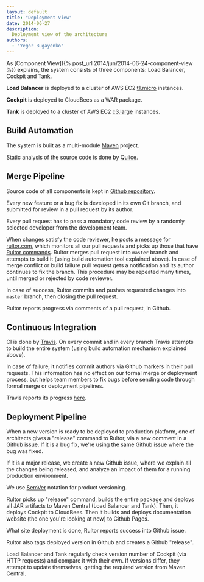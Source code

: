 ```yaml
---
layout: default
title: "Deployment View"
date: 2014-06-27
description:
  Deployment view of the architecture
authors:
  - "Yegor Bugayenko"
---
```


As [Component View]({% post_url 2014/jun/2014-06-24-component-view %})
explains, the system consists of three components:
Load Balancer, Cockpit and Tank.

**Load Balancer** is deployed to a cluster of AWS EC2
[t1.micro](http://aws.amazon.com/ec2/instance-types/)
instances.

**Cockpit** is deployed to CloudBees as a WAR package.

**Tank** is deployed to a cluster of AWS EC2
[c3.large](http://aws.amazon.com/ec2/instance-types/)
instances.

## Build Automation

The system is built as a multi-module
[Maven](http://maven.apache.org/) project.

Static analysis of the source code is done by
[Qulice](http://www.qulice.com).

## Merge Pipeline

Source code of all components is kept in
[Github repository](https://github.com/yegor256/thindeck).

Every new feature or a bug fix is developed in its own Git branch,
and submitted for review in a pull request by its author.

Every pull request has to pass a mandatory code review by a randomly
selected developer from the development team.

When changes satisfy the code reviewer, he posts a message for
[rultor.com](http://www.rultor.com), which monitors all our pull requests and
picks up those that have [Rultor commands](http://doc.rultor.com/commands.html).
Rultor merges pull request into `master` branch and attempts to build it (using build automation
tool explained above). In case of merge conflict or build failure
pull request gets a notification and its author continues to fix the branch.
This procedure may be repeated many times, until merged or rejected
by code reviewer.

In case of success, Rultor commits and pushes requested changes
into `master` branch, then closing the pull request.

Rultor reports progress via comments of a pull request, in Github.

## Continuous Integration

CI is done by [Travis](http://www.travis-ci.org).
On every commit and in every branch Travis attempts to build the entire
system (using build automation mechanism explained above).

In case of failure, it notifies commit authors via Github markers
in their pull requests. This information has no effect on
our formal merge or deployment process, but helps team members
to fix bugs before sending code through formal merge or
deployment pipelines.

Travis reports its progress [here](https://travis-ci.org/yegor256/thindeck).

## Deployment Pipeline

When a new version is ready to be deployed to production
platform, one of architects gives a "release" command to Rultor,
via a new comment in a Github issue. If it is a bug fix, we're using
the same Github issue where the bug was fixed.

If it is a major release, we create a new Github issue, where we explain
all the changes being released, and analyze an impact of them
for a running production environment.

We use [SemVer](http://www.semver.org) notation for product versioning.

Rultor picks up "release" command, builds the entire package and deploys
all JAR artifacts to Maven Central (Load Balancer and Tank). Then,
it deploys Cockpit to CloudBees. Then it builds and deploys
documentation website (the one you're looking at now) to Github Pages.

What site deployment is done, Rultor reports success into Github issue.

Rultor also tags deployed version in Github and creates a Github "release".

Load Balancer and Tank regularly check version number of Cockpit (via HTTP
requests) and compare it with their own. If versions differ, they attempt
to update themselves, getting the required version from Maven Central.
